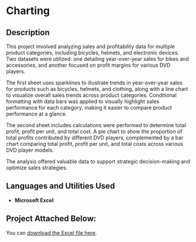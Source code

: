 <h1>Charting</h1>

<h2>Description</h2>

This project involved analyzing sales and profitability data for multiple product categories, including bicycles, helmets, and electronic devices. Two datasets were utilized: one detailing year-over-year sales for bikes and accessories, and another focused on profit margins for various DVD players.

The first sheet uses sparklines to illustrate trends in year-over-year sales for products such as bicycles, helmets, and clothing, along with a line chart to visualize overall sales trends across product categories. Conditional formatting with data bars was applied to visually highlight sales performance for each category, making it easier to compare product performance at a glance.

The second sheet includes calculations were performed to determine total profit, profit per unit, and total cost. A pie chart to show the proportion of total profits contributed by different DVD players, complemented by a bar chart comparing total profit, profit per unit, and total costs across various DVD player models.

The analysis offered valuable data to support strategic decision-making and optimize sales strategies.
<br />


<h2>Languages and Utilities Used</h2>

- <b>Microsoft Excel</b>

<h2>Project Attached Below:</h2>

You can [download the Excel file here](Kayla%20Walker%20Charting.xlsx).
